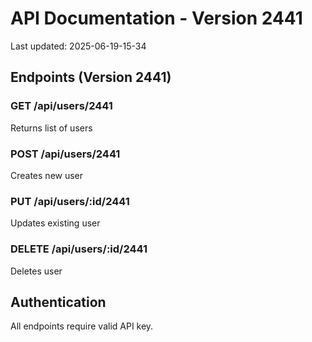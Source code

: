 # API Documentation - Version 2441
Last updated: 2025-06-19-15-34

## Endpoints (Version 2441)

### GET /api/users/2441
Returns list of users

### POST /api/users/2441
Creates new user

### PUT /api/users/:id/2441
Updates existing user

### DELETE /api/users/:id/2441
Deletes user

## Authentication
All endpoints require valid API key.
